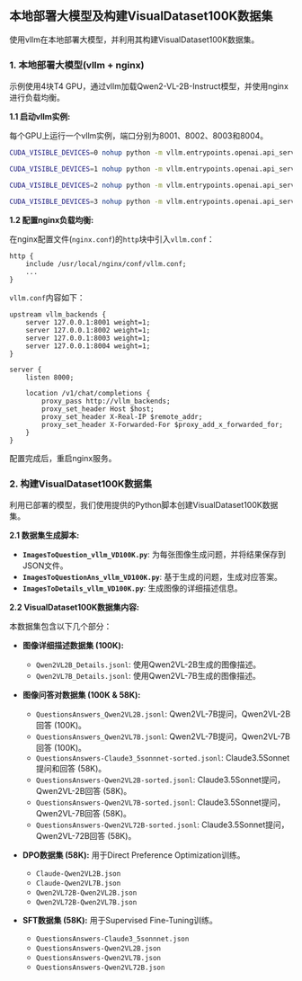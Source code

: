 ## 本地部署大模型及构建VisualDataset100K数据集

使用vllm在本地部署大模型，并利用其构建VisualDataset100K数据集。

### 1. 本地部署大模型(vllm + nginx)

示例使用4块T4 GPU，通过vllm加载Qwen2-VL-2B-Instruct模型，并使用nginx进行负载均衡。

**1.1 启动vllm实例:**

每个GPU上运行一个vllm实例，端口分别为8001、8002、8003和8004。

```bash
CUDA_VISIBLE_DEVICES=0 nohup python -m vllm.entrypoints.openai.api_server --served-model-name Qwen2-VL-2B-Instruct --model /data/reilx/LLMode/qwen/Qwen2-VL-2B-Instruct --dtype=half --max-model-len=4096 --port 8001 > backend1.log &

CUDA_VISIBLE_DEVICES=1 nohup python -m vllm.entrypoints.openai.api_server --served-model-name Qwen2-VL-2B-Instruct --model /data/reilx/LLMode/qwen/Qwen2-VL-2B-Instruct --dtype=half --max-model-len=4096 --port 8002 > backend2.log &

CUDA_VISIBLE_DEVICES=2 nohup python -m vllm.entrypoints.openai.api_server --served-model-name Qwen2-VL-2B-Instruct --model /data/reilx/LLMode/qwen/Qwen2-VL-2B-Instruct --dtype=half --max-model-len=4096 --port 8003 > backend3.log &

CUDA_VISIBLE_DEVICES=3 nohup python -m vllm.entrypoints.openai.api_server --served-model-name Qwen2-VL-2B-Instruct --model /data/reilx/LLMode/qwen/Qwen2-VL-2B-Instruct --dtype=half --max-model-len=4096 --port 8004 > backend4.log &
```

**1.2 配置nginx负载均衡:**

在nginx配置文件(`nginx.conf`)的`http`块中引入`vllm.conf`：

```nginx
http {
    include /usr/local/nginx/conf/vllm.conf;
    ...
}
```

`vllm.conf`内容如下：

```nginx
upstream vllm_backends {
    server 127.0.0.1:8001 weight=1;
    server 127.0.0.1:8002 weight=1;
    server 127.0.0.1:8003 weight=1;
    server 127.0.0.1:8004 weight=1;
}

server {
    listen 8000;

    location /v1/chat/completions {
        proxy_pass http://vllm_backends;
        proxy_set_header Host $host;
        proxy_set_header X-Real-IP $remote_addr;
        proxy_set_header X-Forwarded-For $proxy_add_x_forwarded_for;
    }
}
```

配置完成后，重启nginx服务。


### 2. 构建VisualDataset100K数据集

利用已部署的模型，我们使用提供的Python脚本创建VisualDataset100K数据集。

**2.1 数据集生成脚本:**

* **`ImagesToQuestion_vllm_VD100K.py`**:  为每张图像生成问题，并将结果保存到JSON文件。
* **`ImagesToQuestionAns_vllm_VD100K.py`**:  基于生成的问题，生成对应答案。
* **`ImagesToDetails_vllm_VD100K.py`**:  生成图像的详细描述信息。


**2.2 VisualDataset100K数据集内容:**

本数据集包含以下几个部分：

* **图像详细描述数据集 (100K):**
    * `Qwen2VL2B_Details.jsonl`: 使用Qwen2VL-2B生成的图像描述。
    * `Qwen2VL7B_Details.jsonl`: 使用Qwen2VL-7B生成的图像描述。

* **图像问答对数据集 (100K & 58K):**
    * `QuestionsAnswers_Qwen2VL2B.jsonl`:  Qwen2VL-7B提问，Qwen2VL-2B回答 (100K)。
    * `QuestionsAnswers_Qwen2VL7B.jsonl`:  Qwen2VL-7B提问，Qwen2VL-7B回答 (100K)。
    * `QuestionsAnswers-Claude3_5sonnnet-sorted.jsonl`: Claude3.5Sonnet提问和回答 (58K)。
    * `QuestionsAnswers-Qwen2VL2B-sorted.jsonl`: Claude3.5Sonnet提问，Qwen2VL-2B回答 (58K)。
    * `QuestionsAnswers-Qwen2VL7B-sorted.jsonl`: Claude3.5Sonnet提问，Qwen2VL-7B回答 (58K)。
    * `QuestionsAnswers-Qwen2VL72B-sorted.jsonl`: Claude3.5Sonnet提问，Qwen2VL-72B回答 (58K)。

* **DPO数据集 (58K):** 用于Direct Preference Optimization训练。
    * `Claude-Qwen2VL2B.json`
    * `Claude-Qwen2VL7B.json`
    * `Qwen2VL72B-Qwen2VL2B.json`
    * `Qwen2VL72B-Qwen2VL7B.json`

* **SFT数据集 (58K):** 用于Supervised Fine-Tuning训练。
    * `QuestionsAnswers-Claude3_5sonnnet.json`
    * `QuestionsAnswers-Qwen2VL2B.json`
    * `QuestionsAnswers-Qwen2VL7B.json`
    * `QuestionsAnswers-Qwen2VL72B.json`
